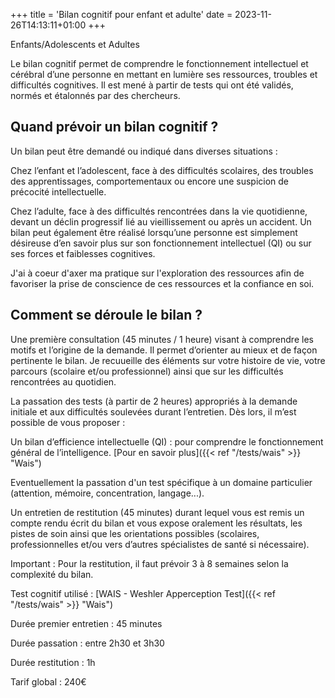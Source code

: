 +++
title = 'Bilan cognitif pour enfant et adulte'
date = 2023-11-26T14:13:11+01:00
+++

Enfants/Adolescents et Adultes

Le bilan cognitif permet de comprendre le fonctionnement intellectuel et cérébral d’une personne en mettant en lumière ses ressources, troubles et difficultés cognitives. Il est mené à partir de tests qui ont été validés, normés et étalonnés par des chercheurs.


## Quand prévoir un bilan cognitif ?

Un bilan peut être demandé ou indiqué dans diverses situations :

Chez l’enfant et l’adolescent, face à des difficultés scolaires, des troubles des apprentissages, comportementaux ou encore une suspicion de précocité intellectuelle.

Chez l’adulte, face à des difficultés rencontrées dans la vie quotidienne, devant un déclin progressif lié au vieillissement ou après un accident. Un bilan peut également être réalisé lorsqu’une personne est simplement désireuse d’en savoir plus sur son fonctionnement intellectuel (QI) ou sur ses forces et faiblesses cognitives.

J'ai à coeur d'axer ma pratique sur l'exploration des ressources afin de favoriser la prise de conscience de ces ressources et la confiance en soi.

## Comment se déroule le bilan ?

Une première consultation (45 minutes / 1 heure) visant à comprendre les motifs et l’origine de la demande. Il permet d’orienter au mieux et de façon pertinente le bilan. Je recuueille des éléments sur votre histoire de vie, votre parcours (scolaire et/ou professionnel) ainsi que sur les difficultés rencontrées au quotidien.

La passation des tests (à partir de 2 heures) appropriés à la demande initiale et aux difficultés soulevées durant l’entretien. Dès lors, il m’est possible de vous proposer :

Un bilan d’efficience intellectuelle (QI) : pour comprendre le fonctionnement général de l’intelligence. [Pour en savoir plus]({{< ref "/tests/wais" >}} "Wais")

Eventuellement la passation d'un test spécifique à un domaine particulier (attention, mémoire, concentration, langage...).

Un entretien de restitution (45 minutes) durant lequel vous est remis un compte rendu écrit du bilan et vous expose oralement les résultats, les pistes de soin ainsi que les orientations possibles (scolaires, professionnelles et/ou vers d’autres spécialistes de santé si nécessaire).

Important : Pour la restitution, il faut prévoir 3 à 8 semaines selon la complexité du bilan. 

Test cognitif utilisé : [WAIS - Weshler Apperception Test]({{< ref "/tests/wais" >}} "Wais")

Durée premier entretien : 45 minutes

Durée passation : entre 2h30 et 3h30

Durée restitution : 1h

Tarif global : 240€

        


